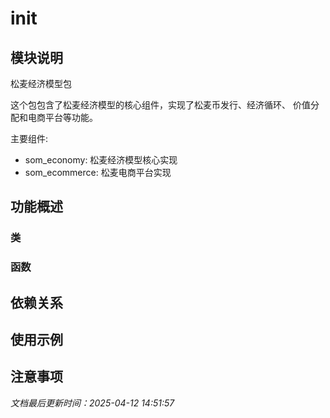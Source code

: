 # __init__

## 模块说明
松麦经济模型包

这个包包含了松麦经济模型的核心组件，实现了松麦币发行、经济循环、
价值分配和电商平台等功能。

主要组件:
- som_economy: 松麦经济模型核心实现
- som_ecommerce: 松麦电商平台实现

## 功能概述

### 类


### 函数


## 依赖关系

## 使用示例

## 注意事项

*文档最后更新时间：2025-04-12 14:51:57*